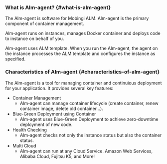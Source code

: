 ### What is Alm-agent? {#what-is-alm-agent}
The Alm-agent is software for Mobingi ALM. Alm-agent is the primary component of container management.

Alm-agent runs on instances, manages Docker container and deploys code to instance on behalf of you.

Alm-agent uses ALM template. When you run the Alm-agent, the agent on the instance processes the ALM template and configures the instance as specified.


### Characteristics of Alm-agent {#characteristics-of-alm-agent}
The Alm-agent is a tool for managing container and continuious deployment for your application. It provides several key features:

- Container Management
  - Alm-agent can manage container lifecycle (create container, renew container image, delete old container...).
- Blue-Green Deployment using Container
  - Alm-agent uses Blue-Green Deployment to achieve zero-downtime deployment of new code.
- Health Checking
  - Alm-agent checks not only the instance status but also the container status.
- Multi Cloud
  - Alm-agent can run at any Cloud Service. Amazon Web Services, Alibaba Cloud, Fujitsu K5, and More!


